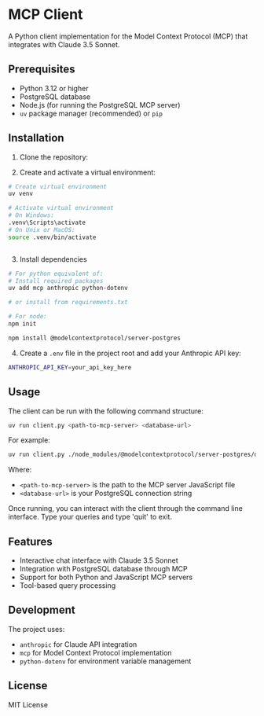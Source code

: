 # MCP Client

A Python client implementation for the Model Context Protocol (MCP) that integrates with Claude 3.5 Sonnet.

## Prerequisites

- Python 3.12 or higher
- PostgreSQL database
- Node.js (for running the PostgreSQL MCP server)
- `uv` package manager (recommended) or `pip`

## Installation

1. Clone the repository:

2. Create and activate a virtual environment:

```bash 
# Create virtual environment
uv venv

# Activate virtual environment
# On Windows:
.venv\Scripts\activate
# On Unix or MacOS:
source .venv/bin/activate



```


3. Install dependencies

```bash
# For python equivalent of:
# Install required packages
uv add mcp anthropic python-dotenv

# or install from requirements.txt

# For node:
npm init

npm install @modelcontextprotocol/server-postgres
```

4. Create a `.env` file in the project root and add your Anthropic API key:

```bash
ANTHROPIC_API_KEY=your_api_key_here
```



## Usage

The client can be run with the following command structure:

```bash
uv run client.py <path-to-mcp-server> <database-url>
```

For example:

```bash
uv run client.py ./node_modules/@modelcontextprotocol/server-postgres/dist/index.js postgresql://localhost/your_database
```


Where:
- `<path-to-mcp-server>` is the path to the MCP server JavaScript file
- `<database-url>` is your PostgreSQL connection string

Once running, you can interact with the client through the command line interface. Type your queries and type 'quit' to exit.

## Features

- Interactive chat interface with Claude 3.5 Sonnet
- Integration with PostgreSQL database through MCP
- Support for both Python and JavaScript MCP servers
- Tool-based query processing

## Development

The project uses:
- `anthropic` for Claude API integration
- `mcp` for Model Context Protocol implementation
- `python-dotenv` for environment variable management

## License

MIT License
